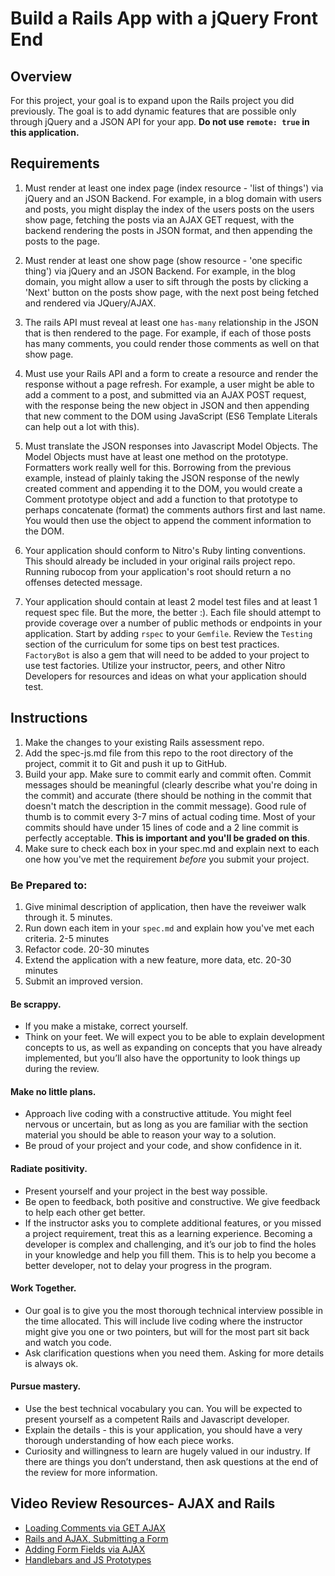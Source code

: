 # Build a Rails App with a jQuery Front End

## Overview

For this project, your goal is to expand upon the Rails project you did previously. The goal is to add dynamic features that are possible only through jQuery and a JSON API for your app. **Do not use `remote: true` in this application.**

## Requirements

1. Must render at least one index page (index resource - 'list of things') via jQuery and an JSON Backend. For example, in a blog domain with users and posts, you might display the index of the users posts on the users show page, fetching the posts via an AJAX GET request, with the backend rendering the posts in JSON format, and then appending the posts to the page.

2. Must render at least one show page (show resource - 'one specific thing') via jQuery and an JSON Backend. For example, in the blog domain, you might allow a user to sift through the posts by clicking a 'Next' button on the posts show page, with the next post being fetched and rendered via JQuery/AJAX.

3. The rails API must reveal at least one `has-many` relationship in the JSON that is then rendered to the page. For example, if each of those posts has many comments, you could render those comments as well on that show page.

4. Must use your Rails API and a form to create a resource and render the response without a page refresh. For example, a user might be able to add a comment to a post, and submitted via an AJAX POST request, with the response being the new object in JSON and then appending that new comment to the DOM using JavaScript (ES6 Template Literals can help out a lot with this).

5. Must translate the JSON responses into Javascript Model Objects. The Model Objects must have at least one method on the prototype. Formatters work really well for this.
Borrowing from the previous example, instead of plainly taking the JSON response of the newly created comment and appending it to the DOM, you would create a Comment prototype object and add a function to that prototype to perhaps concatenate (format) the comments authors first and last name. You would then use the object to append the comment information to the DOM.

6. Your application should conform to Nitro's Ruby linting conventions. This should already be included in your original rails project repo. Running rubocop from your application's root should return a no offenses detected message.

7. Your application should contain at least 2 model test files and at least 1 request spec file. But the more, the better :). Each file should attempt to provide coverage over a number of public methods or endpoints in your application. Start by adding `rspec` to your `Gemfile`. Review the `Testing` section of the curriculum for some tips on best test practices. `FactoryBot` is also a gem that will need to be added to your project to use test factories. Utilize your instructor, peers, and other Nitro Developers for resources and ideas on what your application should test.

## Instructions

1. Make the changes to your existing Rails assessment repo.
1. Add the spec-js.md file from this repo to the root directory of the project, commit it to Git and push it up to GitHub.
1. Build your app. Make sure to commit early and commit often. Commit messages should be meaningful (clearly describe what you're doing in the commit) and accurate (there should be nothing in the commit that doesn't match the description in the commit message). Good rule of thumb is to commit every 3-7 mins of actual coding time. Most of your commits should have under 15 lines of code and a 2 line commit is perfectly acceptable. **This is important and you'll be graded on this**.
1. Make sure to check each box in your spec.md and explain next to each one how you've met the requirement *before* you submit your project.

### Be Prepared to:

1. Give minimal description of application, then have the reveiwer walk through it. 5 minutes.
1. Run down each item in your `spec.md` and explain how you've met each criteria. 2-5 minutes
1. Refactor code. 20-30 minutes
1. Extend the application with a new feature, more data, etc. 20-30 minutes
1. Submit an improved version.

#### Be scrappy.
- If you make a mistake, correct yourself.
- Think on your feet. We will expect you to be able to explain development concepts to us, as well as expanding on concepts that you have already implemented, but you’ll also have the opportunity to look things up during the review.

#### Make no little plans.
- Approach live coding with a constructive attitude. You might feel nervous or uncertain, but as long as you are familiar with the section material you should be able to reason your way to a solution.
- Be proud of your project and your code, and show confidence in it.

#### Radiate positivity.
- Present yourself and your project in the best way possible.
- Be open to feedback, both positive and constructive. We give feedback to help each other get better.
- If the instructor asks you to complete additional features, or you missed a project requirement, treat this as a learning experience. Becoming a developer is complex and challenging, and it’s our job to find the holes in your knowledge and help you fill them. This is to help you become a better developer, not to delay your progress in the program.

#### Work Together.
- Our goal is to give you the most thorough technical interview possible in the time allocated. This will include live coding where the instructor might give you one or two pointers, but will for the most part sit back and watch you code.
- Ask clarification questions when you need them. Asking for more details is always ok.

#### Pursue mastery.
- Use the best technical vocabulary you can. You will be expected to present yourself as a competent Rails and Javascript developer.
- Explain the details - this is your application, you should have a very thorough understanding of how each piece works.
- Curiosity and willingness to learn are hugely valued in our industry. If there are things you don’t understand, then ask questions at the end of the review for more information.

## Video Review Resources- AJAX and Rails

* [Loading Comments via GET AJAX](https://www.youtube.com/watch?v=E8TJmwW5ayQ)
* [Rails and AJAX, Submitting a Form](https://www.youtube.com/watch?v=XxzayZma5Ew)
* [Adding Form Fields via AJAX](https://www.youtube.com/watch?v=BcGtDkydAug)
* [Handlebars and JS Prototypes](https://www.youtube.com/watch?v=PT_C2211_QE)
